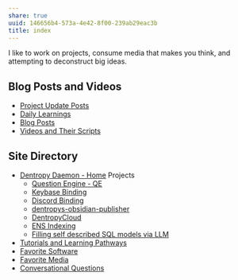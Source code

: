 ```yaml
---
share: true
uuid: 146656b4-573a-4e42-8f00-239ab29eac3b
title: index
---
```

I like to work on projects, consume media that makes you think, and attempting to deconstruct big ideas.

## Blog Posts and Videos

* [Project Update Posts](../4c45797f-8d43-4277-a5c1-de8df9aa7876)
* [Daily Learnings](../4271e403-0a66-46c8-8bcc-af847888e548)
* [Blog Posts](../3d59d5cc-de9f-42d3-96fd-e4bb02710a33)
* [Videos and Their Scripts](../b6611f4f-b019-4676-902e-8ea82840d740)

## Site Directory

* [Dentropy Daemon - Home](../488cb22c-91d3-4d1e-bd47-b1588e3fb899) Projects
	* [Question Engine - QE](../cc5cc49d-f554-4f29-b31a-b8789688e6a3)
	* [Keybase Binding](../3ff1df10-10b8-4206-b9b2-3bbad4b748d5)
	* [Discord Binding](../1c376bfd-75ef-4c0d-9e23-3680653de55f)
	* [dentropys-obsidian-publisher](../f43d858e-c32e-4d15-bfc4-456bb7f56ceb)
	* [DentropyCloud](../53b4819a-70af-4a7d-be7f-c79d3b1fa40a)
	* [ENS Indexing](../28740a43-67c5-4930-8b5c-41c06e659c6a)
	* [Filling self described SQL models via LLM](../e4fc5bd8-2c30-4f24-81e7-53fd8c6ef977)
* [Tutorials and Learning Pathways](../b554fe38-0be3-4e5e-a817-41077f5f6e69)
* [Favorite Software](../6a24cf3e-5693-4b99-b620-c3766a02a6c9)
* [Favorite Media](../cf6a4db5-dcac-48ae-97ec-cf40f28e2b20)
* [Conversational Questions](../0625ee2d-6a91-4105-8550-7d80d89e1968)